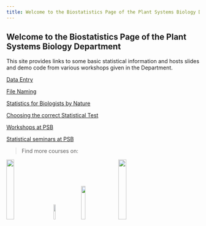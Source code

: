 ```yaml
---
title: Welcome to the Biostatistics Page of the Plant Systems Biology Department
---
```


## Welcome to the Biostatistics Page of the Plant Systems Biology Department

This site provides links to some basic statistical information and hosts slides and demo code from various workshops given in the Department.

[Data Entry](data_entry.md)

[File Naming](FileNaming.md)

[Statistics for Biologists by Nature](NaturePapers.md)

[Choosing the correct Statistical Test](StatTest.md)

[Workshops at PSB](workshops.md)

[Statistical seminars at PSB](seminars.md)

> Find more courses on:


<a href="https://training.vib.be/home/category/bioinformatics-19" ><img src="https://raw.githubusercontent.com/vstorme/vstorme.github.io/master/_icons/vibtraining_notag_pos_rgb.png" width="20%"></a> 	&emsp; <a href="https://www.flames-statistics.com/"><img src="https://raw.githubusercontent.com/vstorme/vstorme.github.io/master/_icons/logo_flames_white.png" width="10%"></a> 	&emsp; <a href="https://www.ugent.be/we/en/services/ICES"><img src="https://raw.githubusercontent.com/vstorme/vstorme.github.io/master/_icons/ugent_ICES_logo.png" width="15%"></a> 	&emsp; <a href="https://www.ugent.be/statistics/en"><img src="https://raw.githubusercontent.com/vstorme/vstorme.github.io/master/_icons/ugent_cvs_logo.png" width="20%"></a> 	&emsp;

